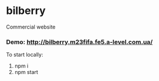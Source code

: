 # bilberry
Commercial website

### Demo: http://bilberry.m23fifa.fe5.a-level.com.ua/

To start locally:
1. npm i
2. npm start
